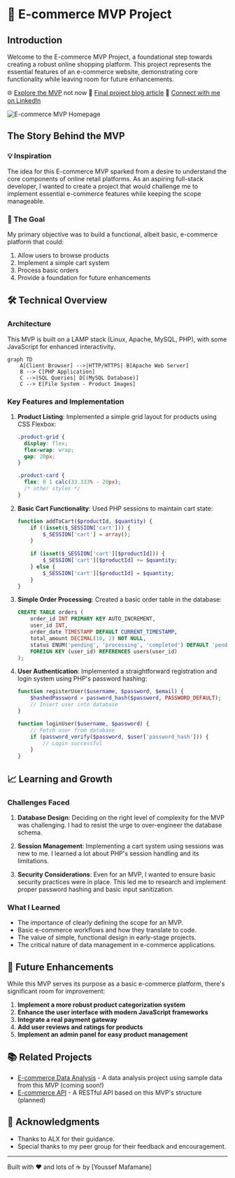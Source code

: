 # 🛒 E-commerce MVP Project

## Introduction

Welcome to the E-commerce MVP Project, a foundational step towards creating a robust online shopping platform. This project represents the essential features of an e-commerce website, demonstrating core functionality while leaving room for future enhancements.

🌐 [Explore the MVP](#) not now
📝 [Final project blog article](https://www.mafasite.com/index.php/mvp-landing-page/)
👤 [Connect with me on LinkedIn](https://www.linkedin.com/in/youssef-mafamane-04a9b4229/)

![E-commerce MVP Homepage](https://github.com/Youssef-Mafa/MVP/blob/main/images/index.png) 
## The Story Behind the MVP

### 💡 Inspiration

The idea for this E-commerce MVP sparked from a desire to understand the core components of online retail platforms. As an aspiring full-stack developer, I wanted to create a project that would challenge me to implement essential e-commerce features while keeping the scope manageable.

### 🎯 The Goal

My primary objective was to build a functional, albeit basic, e-commerce platform that could:
1. Allow users to browse products
2. Implement a simple cart system
3. Process basic orders
4. Provide a foundation for future enhancements

## 🛠 Technical Overview

### Architecture

This MVP is built on a LAMP stack (Linux, Apache, MySQL, PHP), with some JavaScript for enhanced interactivity.

```mermaid
graph TD
    A[Client Browser] -->|HTTP/HTTPS| B[Apache Web Server]
    B --> C[PHP Application]
    C -->|SQL Queries| D[(MySQL Database)]
    C --> E[File System - Product Images]
```

### Key Features and Implementation

1. **Product Listing**: 
   Implemented a simple grid layout for products using CSS Flexbox:

   ```css
   .product-grid {
     display: flex;
     flex-wrap: wrap;
     gap: 20px;
   }

   .product-card {
     flex: 0 1 calc(33.333% - 20px);
     /* other styles */
   }
   ```

2. **Basic Cart Functionality**:
   Used PHP sessions to maintain cart state:

   ```php
   function addToCart($productId, $quantity) {
       if (!isset($_SESSION['cart'])) {
           $_SESSION['cart'] = array();
       }
       
       if (isset($_SESSION['cart'][$productId])) {
           $_SESSION['cart'][$productId] += $quantity;
       } else {
           $_SESSION['cart'][$productId] = $quantity;
       }
   }
   ```

3. **Simple Order Processing**:
   Created a basic order table in the database:

   ```sql
   CREATE TABLE orders (
       order_id INT PRIMARY KEY AUTO_INCREMENT,
       user_id INT,
       order_date TIMESTAMP DEFAULT CURRENT_TIMESTAMP,
       total_amount DECIMAL(10, 2) NOT NULL,
       status ENUM('pending', 'processing', 'completed') DEFAULT 'pending',
       FOREIGN KEY (user_id) REFERENCES users(user_id)
   );
   ```

4. **User Authentication**:
   Implemented a straightforward registration and login system using PHP's password hashing:

   ```php
   function registerUser($username, $password, $email) {
       $hashedPassword = password_hash($password, PASSWORD_DEFAULT);
       // Insert user into database
   }

   function loginUser($username, $password) {
       // Fetch user from database
       if (password_verify($password, $user['password_hash'])) {
           // Login successful
       }
   }
   ```

## 📈 Learning and Growth

### Challenges Faced

1. **Database Design**: Deciding on the right level of complexity for the MVP was challenging. I had to resist the urge to over-engineer the database schema.

2. **Session Management**: Implementing a cart system using sessions was new to me. I learned a lot about PHP's session handling and its limitations.

3. **Security Considerations**: Even for an MVP, I wanted to ensure basic security practices were in place. This led me to research and implement proper password hashing and basic input sanitization.

### What I Learned

- The importance of clearly defining the scope for an MVP.
- Basic e-commerce workflows and how they translate to code.
- The value of simple, functional design in early-stage projects.
- The critical nature of data management in e-commerce applications.

## 🚀 Future Enhancements

While this MVP serves its purpose as a basic e-commerce platform, there's significant room for improvement:

1. **Implement a more robust product categorization system**
2. **Enhance the user interface with modern JavaScript frameworks**
3. **Integrate a real payment gateway**
4. **Add user reviews and ratings for products**
5. **Implement an admin panel for easy product management**


## 📚 Related Projects

- [E-commerce Data Analysis](#) - A data analysis project using sample data from this MVP (coming soon!)
- [E-commerce API](#) - A RESTful API based on this MVP's structure (planned)


## 🙏 Acknowledgments

- Thanks to ALX for their guidance.
- Special thanks to my peer group for their feedback and encouragement.

---

Built with ❤️ and lots of ☕ by [Youssef Mafamane]


